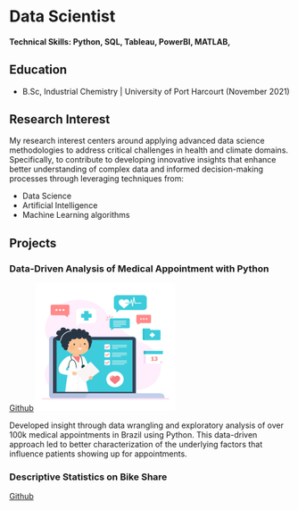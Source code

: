 # Data Scientist
#### Technical Skills: Python, SQL, Tableau, PowerBI, MATLAB,
## Education
- B.Sc, Industrial Chemistry  |      University of Port Harcourt (November 2021)

## Research Interest
My research interest centers around applying advanced data science methodologies to address critical challenges in health and climate domains. Specifically, to contribute to developing innovative insights that enhance better understanding of complex data and informed decision-making processes through leveraging techniques from:
- Data Science
- Artificial Intelligence
- Machine Learning algorithms

## Projects
### Data-Driven Analysis of Medical Appointment with Python
[Github](https://github.com/sakinahali/Medical_appointment_Dataset)
![medical_appointment](/assets/img/medical_appointment.png)
<p> Developed insight through data wrangling and exploratory analysis of over 100k medical appointments in Brazil using Python. This data-driven approach led to better characterization of the underlying factors that influence patients showing up for appointments.</p>




### Descriptive Statistics on Bike Share
[Github](https://github.com/sakinahali/Bikeshare-folder)
<p></p>
